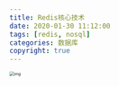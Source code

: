 ```yaml
---
title: Redis核心技术
date: 2020-01-30 11:12:00
tags: [redis, nosql]
categories: 数据库
copyright: true
---
```


<!-- toc -->

<img src="https://static001.geekbang.org/resource/image/79/e7/79da7093ed998a99d9abe91e610b74e7.jpg?wh=2001*1126" alt="img" style="zoom:50%;" />

